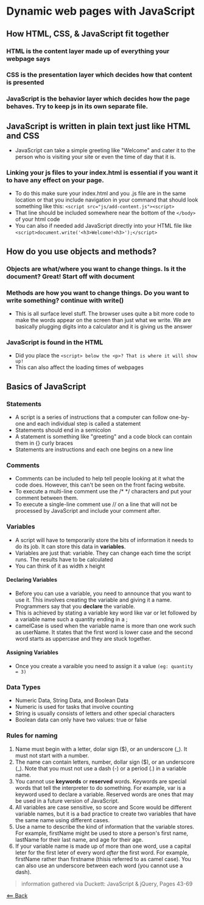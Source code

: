 # Dynamic web pages with JavaScript

## How HTML, CSS, & JavaScript fit together

### HTML is the content layer made up of everything your webpage says

### CSS is the presentation layer which decides how that content is presented

### JavaScript is the behavior layer which decides how the page behaves. Try to keep js in its own separate file.

## JavaScript is written in plain text just like HTML and CSS
- JavaScript can take a simple greeting like "Welcome" and cater it to the person who is visiting your site or even the time of day that it is.

### Linking your js files to your index.html is essential if you want it to have any effect on your page. 
- To do this make sure your index.html and you .js file are in the same location or that you include navigation in your command that should look something like this: `<script src="js/add-content.js"><script>`
 - That line should be included somewhere near the bottom of the `</body>` of your html code
 - You can also if needed add JavaScript directly into your HTML file like `<script>document.write('<h3>Welcome!<h3>');</script>`

## How do you use objects and methods?

### Objects are what/where you want to change things. Is it the document? Great! Start off with document

### Methods are how you want to change things. Do you want to write something? continue with write()
  - This is all surface level stuff. The browser uses quite a bit more code to make the words appear on the screen than just what we write. We are basically plugging digits into a calculator and it is giving us the answer

### JavaScript is found in the HTML
  - Did you place the `<script> below the <p>? That is where it will show up!`
  - This can also affect the loading times of webpages

## Basics of JavaScript

### Statements
- A script is a series of instructions that a computer can follow one-by-one and each individual step is called a statement
- Statements should end in a semicolon
- A statement is something like "greeting" and a code block can contain them in {} curly braces
- Statements are instructions and each one begins on a new line

### Comments
- Comments can be included to help tell people looking at it what the code does. However, this can't be seen on the front facing website.
- To execute a multi-line comment use the /* */ characters and put your comment between them.
- To execute a single-line comment use // on a line that will not be processed by JavaScript and include your comment after.

### Variables
- A script will have to temporarily store the bits of information it needs to do its job. It can store this data in **variables**.
- Variables are just that: variable. They can change each time the script runs. The results have to be calculated
- You can think of it as width x height 

#### Declaring Variables
- Before you can use a variable, you need to announce that you want to use it. This involves creating the variable and giving it a name. Programmers say that you **declare** the variable.
- This is achieved by stating a variable key word like var or let followed by a variable name such a quantity ending in a ;
- camelCase is used when the variable name is more than one work such as userName. It states that the first word is lower case and the second word starts as uppercase and they are stuck together.

#### Assigning Variables
- Once you create a varaible you need to assign it a value `(eg: quantity = 3)`


### Data Types
- Numeric Data, String Data, and Boolean Data
- Numeric is used for tasks that involve counting
- String is usually consists of letters and other special characters
- Boolean data can only have two values: true or false

### Rules for naming
1. Name must begin with a letter, dolar sign ($), or an underscore (_). It must not start with a number.
2. The name can contain letters, number, dollar sign ($), or an underscore (_). Note that you must not use a dash (-) or a period (.) in a variable name.
3.  You cannot use **keywords** or **reserved** words. Keywords are special words that tell the interpreter to do something. For example, var is a keyword used to declare a variable. Reserved words are ones that may be used in a future version of JavaScript.
4.  All variables are case sensitive, so score and Score would be different variable names, but it is a bad practice to create two variables that have the same name using different cases.
5.  Use a name to describe the kind of information that the variable stores. For example, firstName might be used to store a person's first name, lastName for their last name, and age for their age.
6.  If your variable name is made up of more than one word, use a capital leter for the first leter of every word *after* the first word. For example, firstName rather than firstname (thisis referred to as camel case). You can also use an underscore between each word (you cannot use a dash).

> information gathered via Duckett: JavaScript & jQuery, Pages 43-69

[<== Back](README.md)
